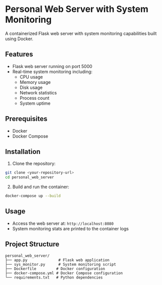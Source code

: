 # Personal Web Server with System Monitoring

A containerized Flask web server with system monitoring capabilities built using Docker.

## Features

- Flask web server running on port 5000
- Real-time system monitoring including:
  - CPU usage
  - Memory usage
  - Disk usage
  - Network statistics
  - Process count
  - System uptime

## Prerequisites

- Docker
- Docker Compose

## Installation

1. Clone the repository:
```bash
git clone <your-repository-url>
cd personal_web_server
```

2. Build and run the container:
```bash
docker-compose up --build
```

## Usage

- Access the web server at: `http://localhost:8080`
- System monitoring stats are printed to the container logs

## Project Structure

```
personal_web_server/
├── app.py              # Flask web application
├── sys_monitor.py      # System monitoring script
├── Dockerfile         # Docker configuration
├── docker-compose.yml # Docker Compose configuration
└── requirements.txt   # Python dependencies
```
